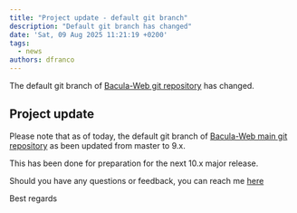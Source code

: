 ```yaml
---
title: "Project update - default git branch"
description: "Default git branch has changed"
date: 'Sat, 09 Aug 2025 11:21:19 +0200'
tags:
  - news
authors: dfranco
---
```


The default git branch of [Bacula-Web git repository](https://github.com/bacula-web/bacula-web) has changed.

<!--truncate-->

## Project update

Please note that as of today, the default git branch of [Bacula-Web main git repository](https://github.com/bacula-web/bacula-web)
as been updated from master to 9.x.

This has been done for preparation for the next 10.x major release.

Should you have any questions or feedback, you can reach me [here](https://github.com/bacula-web/bacula-web/discussions)

Best regards